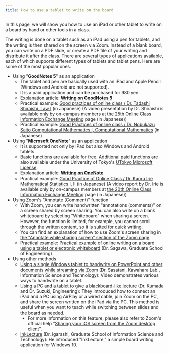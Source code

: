 ```yaml
---
title: How to use a tablet to write on the board
---
```


In this page, we will show you how to use an iPad or other tablet to write on a board by hand or other tools in a class.

The writing is done on a tablet such as an iPad using a pen for tablets, and the writing is then shared on the screen via Zoom. Instead of a blank board, you can write on a PDF slide, or create a PDF file of your writing and distribute it after the class. There are several types of applications available, each of which supports different types of tablets and tablet pens. Here are some of the most popular ones.

- Using "**GoodNotes 5**" as an application
    - The tablet and pen are basically used with an iPad and Apple Pencil (Windows and Android are not supported).
    - It is a paid application and can be purchased for 980 yen.
    - Explanation article: **[Writing on GoodNotes 5](/en/articles/goodnotes-writing/)**
    - Practical example: [Good practices of online class / Dr. Tadashi Shiraishi, Law I](/good-practice/interview/shiraishi) (in Japanese) (A video presentation by Dr. Shiraishi is available only by on-campus members at [the 25th Online Class Information Exchange Meeting](/events/luncheon/2020-12-23/) page (in Japanese))
    - Practical example: [Good Practices of online class / Dr. Nobukazu Saito Computational Mathematics I, Computational Mathematics](/good-practice/interview/saito) (in Japanese)
- Using "**Microsoft OneNote**" as an application
    - It is supported not only by iPad but also Windows and Android tablets.
    - Basic functions are available for free. Additional paid functions are also available under the University of Tokyo's [UTokyo Microsoft License](/en/microsoft/).
    - Explanation article: **[Writing on OneNote](/en/articles/onenote-whiteboard/)**
    - Practical example: [Good Practice of Online Class / Dr. Kaoru Irie Mathematical Statistics I, II](/good-practice/interview/irie) (in Japanese) (A video report by Dr. Irie is available only by on-campus members at [the 20th Online Class Information Exchange Meeting](/events/luncheon/2020-11-18/) page (in Japanese))
- Using Zoom's "Annotate (Comment)" function
    - With Zoom, you can write handwritten "annotations (comments)" on a screen shared by screen sharing. You can also write on a blank whiteboard by selecting "Whiteboard" when sharing a screen. However, the function is limited, for example, you cannot scroll through the written content, so it is suited for quick writing.
    - You can find an explanation of how to use Zoom's screen sharing in [the "Annotate while sharing screen" section of the Zoom page](/en/zoom/usage/screen_sharing/#screen-annotation).
    - Practical example: [Practical example of online writing on a board using a tablet or electronic whiteboard](http://noneq.c.u-tokyo.ac.jp/online_lecture.html) (Dr. Sagawa, Graduate School of Engineering)
- Using other methods
    - [Using a single Windows tablet to handwrite on PowerPoint and other documents while streaming via Zoom](https://www.youtube.com/watch?v=gj-xBZEgt-A) (Dr. Sasatani, Kawahara Lab., Information Science and Technology): Video demonstrates various ways to handwrite on a tablet.
    - [Using a PC and a tablet to give a blackboard-like lecture](/online/shared/pc+ipad.pdf) (Dr. Kumada and Dr. Suzuki, Engineering): They introduced how to connect an iPad and a PC using AirPlay or a wired cable, join Zoom on the PC, and share the screen written on the iPad via the PC. This method is useful when you want to teach while switching between slides and the board as needed.
        - For more information on this feature, please also refer to Zoom's official help "[Sharing your iOS screen from the Zoom desktop client](https://support.zoom.us/hc/en-us/articles/201379235-Sharing-your-iOS-screen-from-the-Zoom-desktop-client)".
    - [InkLecture](https://www-ui.is.s.u-tokyo.ac.jp/~takeo/inklecture/index-j.html) (Dr. Igarashi, Graduate School of Information Science and Technology): He introduced "InkLecture," a simple board writing application for Windows 10.


